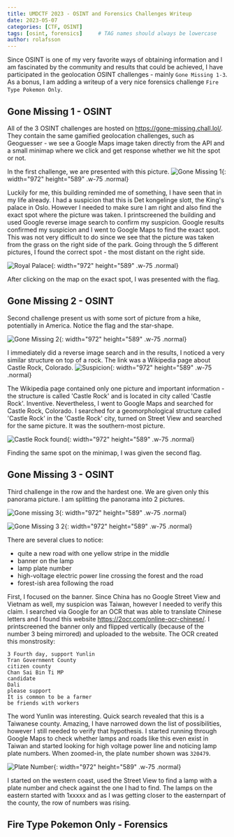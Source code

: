 ```yaml
---
title: UMDCTF 2023 - OSINT and Forensics Challenges Writeup
date: 2023-05-07
categories: [CTF, OSINT]
tags: [osint, forensics]     # TAG names should always be lowercase
author: rolafsson
---
```


Since OSINT is one of my very favorite ways of obtaining information and I am fascinated by the community and results that could be achieved, I have participated in the geolocation OSINT challenges - mainly `Gone Missing 1-3`. As a bonus, I am adding a writeup of a very nice forensics challenge `Fire Type Pokemon Only`.

## Gone Missing 1 - OSINT

All of the 3 OSINT challenges are hosted on <https://gone-missing.chall.lol/>. They contain the same gamified geolocation challenges, such as Geoguesser - we see a Google Maps image taken directly from the API and a small minimap where we click and get response whether we hit the spot or not. 

In the first challenge, we are presented with this picture. ![Gone Missing 1](/assets/img/2023_05_07_UMDCTF_2023_OSINT/gonemissing1.png){: width="972" height="589" .w-75 .normal}

Luckily for me, this building reminded me of something, I have seen that in my life already. I had a suspicion that this is Det kongelinge slott, the King's palace in Oslo. However I needed to make sure I am right and also find the exact spot where the picture was taken. I printscreened the building and used Google reverse image search to confirm my suspicion. Google results confirmed my suspicion and I went to Google Maps to find the exact spot. This was not very difficult to do since we see that the picture was taken from the grass on the right side of the park. Going through the 5 different pictures, I found the correct spot - the most distant on the right side.

![Royal Palace](/assets/img/2023_05_07_UMDCTF_2023_OSINT/royalpalace.png){: width="972" height="589" .w-75 .normal}

After clicking on the map on the exact spot, I was presented with the flag.

## Gone Missing 2 - OSINT

Second challenge present us with some sort of picture from a hike, potentially in America. Notice the flag and the star-shape. 

![Gone Missing 2](/assets/img/2023_05_07_UMDCTF_2023_OSINT/gonemissing2.png){: width="972" height="589" .w-75 .normal}
 
I immediately did a reverse image search and in the results, I noticed a very similar structure on top of a rock. The link was a Wikipedia page about Castle Rock, Colorado. ![Suspicion](/assets/img/2023_05_07_UMDCTF_2023_OSINT/castlerock.png){: width="972" height="589" .w-75 .normal}

The Wikipedia page contained only one picture and important information - the structure is called 'Castle Rock' and is located in city called 'Castle Rock'. Inventive. Nevertheless, I went to Google Maps and searched for Castle Rock, Colorado. I searched for a geomorphological structure called 'Castle Rock' in the 'Castle Rock' city, turned on Street View and searched for the same picture. It was the southern-most picture.

![Castle Rock found](/assets/img/2023_05_07_UMDCTF_2023_OSINT/castlerock_found.png){: width="972" height="589" .w-75 .normal}

Finding the same spot on the minimap, I was given the second flag.

## Gone Missing 3 - OSINT

Third challenge in the row and the hardest one. We are given only this panorama picture. I am splitting the panorama into 2 pictures. 

![Gone missing 3](/assets/img/2023_05_07_UMDCTF_2023_OSINT/gonemissing3.png){: width="972" height="589" .w-75 .normal}

![Gone Missing 3 2](/assets/img/2023_05_07_UMDCTF_2023_OSINT/gonemissing3_2.png){: width="972" height="589" .w-75 .normal}

There are several clues to notice:
- quite a new road with one yellow stripe in the middle
- banner on the lamp
- lamp plate number
- high-voltage electric power line crossing the forest and the road
- forest-ish area following the road

First, I focused on the banner. Since China has no Google Street View and Vietnam as well, my suspicion was Taiwan, however I needed to verify this claim. I searched via Google for an OCR that was able to translate Chinese letters and I found this website <https://2ocr.com/online-ocr-chinese/>. I printscreened the banner only and flipped vertically (because of the number 3 being mirrored) and uploaded to the website. The OCR created this monstrosity:
```
3 Fourth day, support Yunlin
Tran Government County
citizen county
Chan Sai Bin Ti MP
candidate
Dali
please support
It is common to be a farmer
be friends with workers
```

The word Yunlin was interesting. Quick search revealed that this is a Taiwanese county. Amazing, I have narrowed down the list of possibilities, however I still needed to verify that hypothesis. I started running through Google Maps to check whether lamps and roads like this even exist in Taiwan and started looking for high voltage power line and noticing lamp plate numbers. When zoomed-in, the plate number shown was `320479`. 

![Plate Number](/assets/img/2023_05_07_UMDCTF_2023_OSINT/platenumber.png){: width="972" height="589" .w-75 .normal}

I started on the western coast, used the Street View to find a lamp with a plate number and check against the one I had to find. The lamps on the eastern started with 1xxxxx and as I was getting closer to the easternpart of the county, the row of numbers was rising.

## Fire Type Pokemon Only - Forensics
